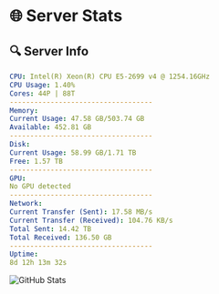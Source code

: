 # 🌐 Server Stats
## 🔍 Server Info
```yaml
CPU: Intel(R) Xeon(R) CPU E5-2699 v4 @ 1254.16GHz
CPU Usage: 1.40%
Cores: 44P | 88T
-----------------------------------
Memory:
Current Usage: 47.58 GB/503.74 GB
Available: 452.81 GB
-----------------------------------
Disk:
Current Usage: 58.99 GB/1.71 TB
Free: 1.57 TB
-----------------------------------
GPU:
No GPU detected
-----------------------------------
Network:
Current Transfer (Sent): 17.58 MB/s
Current Transfer (Received): 104.76 KB/s
Total Sent: 14.42 TB
Total Received: 136.50 GB
-----------------------------------
Uptime:
8d 12h 13m 32s
```
![GitHub Stats](https://img.shields.io/badge/Updated-2025-03-16_09:36:21-blue)